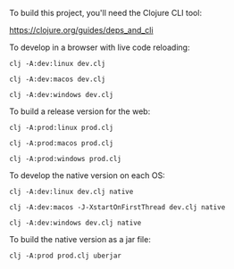 To build this project, you'll need the Clojure CLI tool:

https://clojure.org/guides/deps_and_cli


To develop in a browser with live code reloading:

`clj -A:dev:linux dev.clj`

`clj -A:dev:macos dev.clj`

`clj -A:dev:windows dev.clj`


To build a release version for the web:

`clj -A:prod:linux prod.clj`

`clj -A:prod:macos prod.clj`

`clj -A:prod:windows prod.clj`


To develop the native version on each OS:

`clj -A:dev:linux dev.clj native`

`clj -A:dev:macos -J-XstartOnFirstThread dev.clj native`

`clj -A:dev:windows dev.clj native`


To build the native version as a jar file:

`clj -A:prod prod.clj uberjar`
